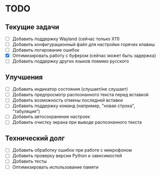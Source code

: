 # TODO

## Текущие задачи
- [ ] Добавить поддержку Wayland (сейчас только X11)
- [ ] Добавить конфигурационный файл для настройки горячих клавиш
- [ ] Добавить логирование ошибок
- [x] Оптимизировать работу с буфером (сейчас может быть задержка)
- [ ] Добавить поддержку других языков помимо русского

## Улучшения
- [ ] Добавить индикатор состояния (слушает/не слушает)
- [ ] Добавить предпросмотр распознанного текста перед вставкой
- [ ] Добавить возможность отмены последней вставки
- [ ] Добавить поддержку команд (например, "новая строка", "табуляция")
- [ ] Добавить автосохранение настроек
- [ ] Добавить очистку экрана при выводе распознанного текста

## Технический долг
- [ ] Добавить обработку ошибок при работе с микрофоном
- [ ] Добавить проверку версии Python и зависимостей
- [ ] Добавить тесты
- [ ] Оптимизировать использование памяти 